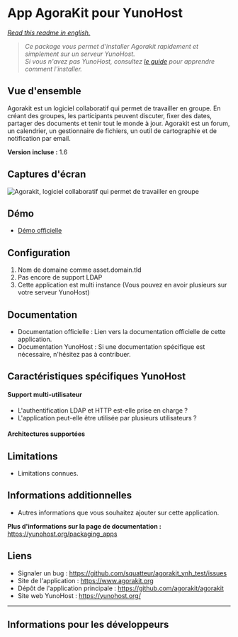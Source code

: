 # App AgoraKit pour YunoHost


*[Read this readme in english.](./README.md)* 

> *Ce package vous permet d'installer Agorakit rapidement et simplement sur un serveur YunoHost.  
Si vous n'avez pas YunoHost, consultez [le guide](https://yunohost.org/#/install) pour apprendre comment l'installer.*

## Vue d'ensemble
 Agorakit est un logiciel collaboratif qui permet de travailler en groupe.
En créant des groupes, les participants peuvent discuter, fixer des dates, partager des documents et tenir tout le monde à jour.
Agorakit est un forum, un calendrier, un gestionnaire de fichiers, un outil de cartographie et de notification par email. 

**Version incluse :** 1.6

## Captures d'écran

![Agorakit, logiciel collaboratif qui permet de travailler en groupe](https://www.agorakit.org/images/agorakit-banner.png)

## Démo

* [Démo officielle](https://app.agorakit.org/)

## Configuration

1. Nom de domaine comme asset.domain.tld
1. Pas encore de support LDAP
1. Cette application est multi instance (Vous pouvez en avoir plusieurs sur votre serveur YunoHost)

## Documentation

 * Documentation officielle : Lien vers la documentation officielle de cette application.
 * Documentation YunoHost : Si une documentation spécifique est nécessaire, n'hésitez pas à contribuer.

## Caractéristiques spécifiques YunoHost

#### Support multi-utilisateur

* L'authentification LDAP et HTTP est-elle prise en charge ?
* L'application peut-elle être utilisée par plusieurs utilisateurs ?

#### Architectures supportées

## Limitations

* Limitations connues.

## Informations additionnelles

* Autres informations que vous souhaitez ajouter sur cette application.

**Plus d'informations sur la page de documentation :**  
https://yunohost.org/packaging_apps

## Liens

 * Signaler un bug : https://github.com/squatteur/agorakit_ynh_test/issues
 * Site de l'application : https://www.agorakit.org
 * Dépôt de l'application principale : https://github.com/agorakit/agorakit
 * Site web YunoHost : https://yunohost.org/

---

Informations pour les développeurs
----------------